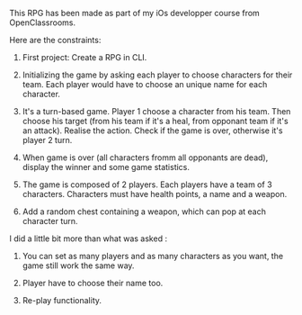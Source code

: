 

This RPG has been made as part of my iOs developper course from OpenClassrooms.

Here are the constraints:

  1. First project: Create a RPG in CLI.

  2. Initializing the game by asking each player to choose characters for their team. 
  Each player would have to choose an unique name for each character.

  3. It's a turn-based game. Player 1 choose a character from his team.
  Then choose his target (from his team if it's a heal, from opponant team if it's an attack).
  Realise the action. Check if the game is over, otherwise it's player 2 turn.

  4. When game is over (all characters fromm all opponants are dead), display the winner and some game statistics.

  5. The game is composed of 2 players. Each players have a team of 3 characters.
  Characters must have health points, a name and a weapon.

  6. Add a random chest containing a weapon, which can pop at each character turn.

I did a little bit more than what was asked :

  1. You can set as many players and as many characters as you want, the game still work the same way.

  2. Player have to choose their name too. 

  3. Re-play functionality.

